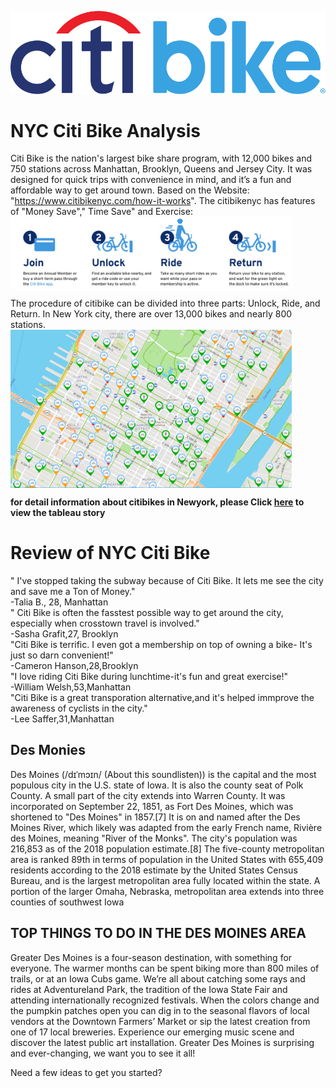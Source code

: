 ![Header](/Challenge/Pics/CitiBike_Logo_p.svg)  
# NYC Citi Bike Analysis 
Citi Bike is the nation's largest bike share program, with 12,000 bikes and 750 stations across Manhattan, Brooklyn, Queens and Jersey City. It was designed for quick trips with convenience in mind, and it’s a fun and affordable way to get around town.
Based on the Website: "https://www.citibikenyc.com/how-it-works". The citibikenyc has features of "Money Save"," Time Save" and Exercise:<br/> 
<img align="middle" width="450" src="/Challenge/Pics/citisbike_features.png"><br/> 

The procedure of citibike can be divided into three parts: Unlock, Ride, and Return. In New York city, there are over 13,000 bikes and nearly 800 stations.<br/> 
<img align="middle" width="450" src="/Challenge/Pics/stations.png"><br/> 

**for detail information about citibikes in Newyork, please Click [here](https://public.tableau.com/profile/nick3283#!/vizhome/Module14/Story1?publish=yes) to view the tableau story**

# Review of NYC Citi Bike
" I've stopped taking the subway because of Citi Bike. It lets me see the city and save me a Ton of Money."<br/>
                                      -Talia B., 28, Manhattan<br/> 
" Citi Bike is often the fasstest possible way to get around the city, especially when crosstown travel is involved."<br/>
                                    -Sasha Grafit,27, Brooklyn<br/>
"Citi Bike is terrific. I even got a membership on top of owning a bike- It's just so darn convenient!"<br/> 
                                   -Cameron Hanson,28,Brooklyn<br/> 
"I love riding Citi Bike during lunchtime-it's fun and great exercise!"<br/> 
                                   -William Welsh,53,Manhattan<br/> 
"Citi Bike is a great transporation alternative,and it's helped immprove the awareness of cyclists in the city."<br/> 
                                   -Lee Saffer,31,Manhattan<br/>                                                   
## Des Monies
Des Moines (/dɪˈmɔɪn/ (About this soundlisten)) is the capital and the most populous city in the U.S. state of Iowa. It is also the county seat of Polk County. A small part of the city extends into Warren County. It was incorporated on September 22, 1851, as Fort Des Moines, which was shortened to "Des Moines" in 1857.[7] It is on and named after the Des Moines River, which likely was adapted from the early French name, Rivière des Moines, meaning "River of the Monks". The city's population was 216,853 as of the 2018 population estimate.[8] The five-county metropolitan area is ranked 89th in terms of population in the United States with 655,409 residents according to the 2018 estimate by the United States Census Bureau, and is the largest metropolitan area fully located within the state. A portion of the larger Omaha, Nebraska, metropolitan area extends into three counties of southwest Iowa

## TOP THINGS TO DO IN THE DES MOINES AREA
Greater Des Moines is a four-season destination, with something for everyone. The warmer months can be spent biking more than 800 miles of trails, or at an Iowa Cubs game. We’re all about catching some rays and rides at Adventureland Park, the tradition of the Iowa State Fair and attending internationally recognized festivals. When the colors change and the pumpkin patches open you can dig in to the seasonal flavors of local vendors at the Downtown Farmers’ Market or sip the latest creation from one of 17 local breweries. Experience our emerging music scene and discover the latest public art installation. Greater Des Moines is surprising and ever-changing, we want you to see it all! <br/> 

Need a few ideas to get you started? <br/> 

